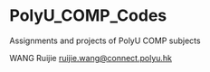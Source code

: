 # PolyU_COMP_Codes

Assignments and projects of PolyU COMP subjects

WANG Ruijie 
ruijie.wang@connect.polyu.hk
